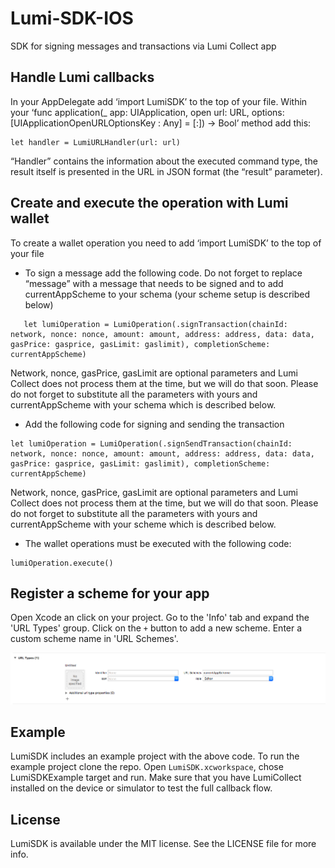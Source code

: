 # Lumi-SDK-IOS
SDK for signing messages and transactions via Lumi Collect app

## Handle Lumi callbacks

In your AppDelegate add ‘import LumiSDK’ to the top of your file. 
Within your ‘func application(_ app: UIApplication, open url: URL, options: [UIApplicationOpenURLOptionsKey : Any] = [:]) -> Bool’ method add this: 

```
let handler = LumiURLHandler(url: url)

```

“Handler” contains the information about the executed command type, the result itself is presented in the URL in JSON format (the “result” parameter). 

## Create and execute the operation with Lumi wallet 

To create a wallet operation you need to add ‘import LumiSDK’ to the top of your file


* To sign a message add the following code. Do not forget to replace “message” with a message that needs to be signed and to add currentAppScheme to your schema (your scheme setup is described below)

```
   let lumiOperation = LumiOperation(.signTransaction(chainId: network, nonce: nonce, amount: amount, address: address, data: data, gasPrice: gasprice, gasLimit: gaslimit), completionScheme: currentAppScheme)

```

Network, nonce,  gasPrice, gasLimit are optional parameters and Lumi Collect does not process them at the time, but we will do that soon. Please do not forget to substitute all the parameters with yours and currentAppScheme with your schema which is described below.


* Add the following code for signing and sending the transaction

```
let lumiOperation = LumiOperation(.signSendTransaction(chainId: network, nonce: nonce, amount: amount, address: address, data: data, gasPrice: gasprice, gasLimit: gaslimit), completionScheme: currentAppScheme)

```

Network, nonce,  gasPrice, gasLimit are optional parameters and Lumi Collect does not process them at the time, but we will do that soon. Please do not forget to substitute all the parameters with yours and currentAppScheme with your scheme which is described below.


* The wallet operations must be executed with the following code:

```
lumiOperation.execute()

```

## Register a scheme for your app

Open Xcode an click on your project. Go to the 'Info' tab and expand the 'URL Types' group. Click on the `+` button to add a new scheme. Enter a custom scheme name in 'URL Schemes'.

![Adding a scheme](docs/scheme.png)

## Example

LumiSDK includes an example project with the above code. To run the example project clone the repo. Open `LumiSDK.xcworkspace`, chose LumiSDKExample target and run. Make sure that you have LumiCollect installed on the device or simulator to test the full callback flow.

## License

LumiSDK is available under the MIT license. See the LICENSE file for more info.


